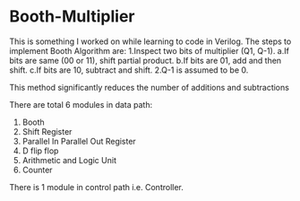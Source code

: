 # Booth-Multiplier

This is something I worked on while learning to code in Verilog.
The steps to implement Booth Algorithm are:
1.Inspect two bits of multiplier (Q1, Q-1).
  a.If bits are same (00 or 11), shift partial product.
  b.If bits are 01, add and then shift.
  c.If bits are 10, subtract and shift.
2.Q-1 is assumed to be 0.

This method significantly reduces the number of additions and subtractions

There are total 6 modules in data path:
1. Booth
2. Shift Register
3. Parallel In Parallel Out Register
4. D flip flop
5. Arithmetic and Logic Unit
7. Counter

There is 1 module in control path i.e. Controller.
